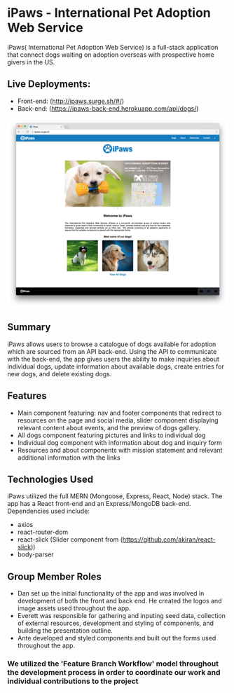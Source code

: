 # iPaws - International Pet Adoption Web Service

iPaws( International Pet Adoption Web Service) is a full-stack application that connect dogs waiting on adoption overseas with prospective home givers in the US.

## Live Deployments:
- Front-end: (http://ipaws.surge.sh/#/)
- Back-end: (https://ipaws-back-end.herokuapp.com/api/dogs/)

![iPaws Preview Screenshot](https://github.com/danmcquade/ipaws-front-end/blob/master/preview.png)

## Summary

iPaws allows users to browse a catalogue of dogs available for adoption which are sourced from an API back-end. Using the API to communicate with the back-end, the app gives users the ability to make inquiries about individual dogs, update information about available dogs, create entries for new dogs, and delete existing dogs.

## Features
- Main component featuring: nav  and footer components that redirect to resources on the page and social media, slider component displaying relevant content about events, and the preview of dogs gallery.
- All dogs component featuring pictures and links to individual dog
- Individual dog component with information about dog and inquiry form
- Resources and about components with mission statement and relevant additional information with the links

## Technologies Used
iPaws utilized the full MERN (Mongoose, Express, React, Node) stack. The app has a React front-end and an Express/MongoDB back-end. Dependencies used include:
- axios
- react-router-dom
- react-slick (Slider component from (https://github.com/akiran/react-slick))
- body-parser

## Group Member Roles
- Dan set up the initial functionality of the app and was involved in development of both the front and back end. He created the logos and image assets used throughout the app.
- Everett was responsible for gathering and inputing seed data, collection of external resources, development and styling of components, and building the presentation outline.
- Ante developed and styled components and built out the forms used throughout the app.

### We utilized the 'Feature Branch Workflow' model throughout the development process in order to coordinate our work and individual contributions to the project
